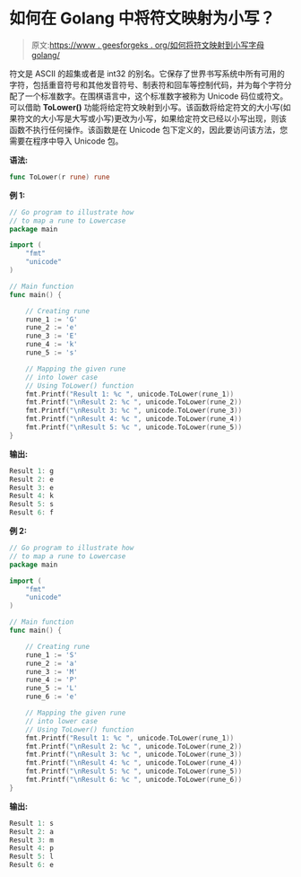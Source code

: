 # 如何在 Golang 中将符文映射为小写？

> 原文:[https://www . geesforgeks . org/如何将符文映射到小写字母 golang/](https://www.geeksforgeeks.org/how-to-map-a-rune-to-lowercase-in-golang/)

符文是 ASCII 的超集或者是 int32 的别名。它保存了世界书写系统中所有可用的字符，包括重音符号和其他发音符号、制表符和回车等控制代码，并为每个字符分配了一个标准数字。在围棋语言中，这个标准数字被称为 Unicode 码位或符文。
可以借助 **ToLower()** 功能将给定符文映射到小写。该函数将给定符文的大小写(如果符文的大小写是大写或小写)更改为小写，如果给定符文已经以小写出现，则该函数不执行任何操作。该函数是在 Unicode 包下定义的，因此要访问该方法，您需要在程序中导入 Unicode 包。

**语法:**

```go
func ToLower(r rune) rune
```

**例 1:**

```go
// Go program to illustrate how
// to map a rune to Lowercase
package main

import (
    "fmt"
    "unicode"
)

// Main function
func main() {

    // Creating rune
    rune_1 := 'G'
    rune_2 := 'e'
    rune_3 := 'E'
    rune_4 := 'k'
    rune_5 := 's'

    // Mapping the given rune
    // into lower case
    // Using ToLower() function
    fmt.Printf("Result 1: %c ", unicode.ToLower(rune_1))
    fmt.Printf("\nResult 2: %c ", unicode.ToLower(rune_2))
    fmt.Printf("\nResult 3: %c ", unicode.ToLower(rune_3))
    fmt.Printf("\nResult 4: %c ", unicode.ToLower(rune_4))
    fmt.Printf("\nResult 5: %c ", unicode.ToLower(rune_5))
}
```

**输出:**

```go
Result 1: g 
Result 2: e 
Result 3: e 
Result 4: k 
Result 5: s 
Result 6: f 

```

**例 2:**

```go
// Go program to illustrate how
// to map a rune to Lowercase
package main

import (
    "fmt"
    "unicode"
)

// Main function
func main() {

    // Creating rune
    rune_1 := 'S'
    rune_2 := 'a'
    rune_3 := 'M'
    rune_4 := 'P'
    rune_5 := 'L'
    rune_6 := 'e'

    // Mapping the given rune
    // into lower case
    // Using ToLower() function
    fmt.Printf("Result 1: %c ", unicode.ToLower(rune_1))
    fmt.Printf("\nResult 2: %c ", unicode.ToLower(rune_2))
    fmt.Printf("\nResult 3: %c ", unicode.ToLower(rune_3))
    fmt.Printf("\nResult 4: %c ", unicode.ToLower(rune_4))
    fmt.Printf("\nResult 5: %c ", unicode.ToLower(rune_5))
    fmt.Printf("\nResult 6: %c ", unicode.ToLower(rune_6))
}
```

**输出:**

```go
Result 1: s 
Result 2: a 
Result 3: m 
Result 4: p 
Result 5: l 
Result 6: e 

```